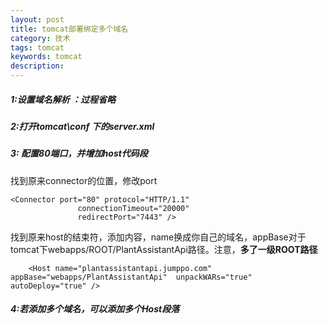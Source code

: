 ```yaml
---
layout: post
title: tomcat部署绑定多个域名
category: 技术
tags: tomcat
keywords: tomcat 
description:
---
```


#####  1:设置域名解析 ：过程省略

#####  2:打开tomcat\conf 下的server.xml

#####  3: 配置80端口，并增加host代码段

找到原来connector的位置，修改port</br>
````
<Connector port="80" protocol="HTTP/1.1"
               connectionTimeout="20000"
               redirectPort="7443" />
````

找到原来host的结束符，添加内容，name换成你自己的域名，appBase对于tomcat下webapps/ROOT/PlantAssistantApi路径。注意，**多了一级ROOT路径**
</br>
````
    <Host name="plantassistantapi.jumppo.com"  appBase="webapps/PlantAssistantApi"  unpackWARs="true" autoDeploy="true" />
````

##### 4:若添加多个域名，可以添加多个Host段落